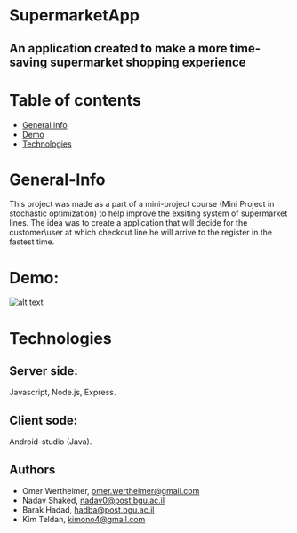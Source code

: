 # SupermarketApp
## An application created to make a more time-saving supermarket shopping experience 


# Table of contents
* [General info](#general-info)
* [Demo](#demo)
* [Technologies](#technologies)

# General-Info
This project was made as a part of a mini-project course (Mini Project in stochastic optimization) to help improve the exsiting system of supermarket lines. The idea was to create a application that will decide for the customer\user at which checkout line he will arrive to the register in the fastest time. 

# Demo: 
![alt text](https://github.com/omerwer/SupermarketApp/blob/master/Demo.gif "Demo of app run")

# Technologies
## Server side: 
Javascript, Node.js, Express. 
## Client sode: 
Android-studio (Java).

## Authors
 * Omer Wertheimer, omer.wertheimer@gmail.com
 * Nadav Shaked, nadav0@post.bgu.ac.il
 * Barak Hadad, hadba@post.bgu.ac.il
 * Kim Teldan, kimono4@gmail.com
